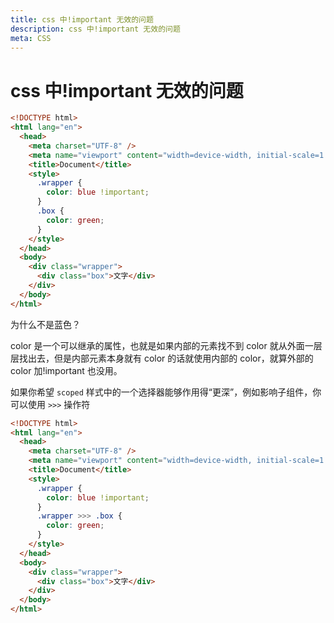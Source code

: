 ```yaml
---
title: css 中!important 无效的问题
description: css 中!important 无效的问题
meta: CSS
---
```


# css 中!important 无效的问题

```html
<!DOCTYPE html>
<html lang="en">
  <head>
    <meta charset="UTF-8" />
    <meta name="viewport" content="width=device-width, initial-scale=1.0" />
    <title>Document</title>
    <style>
      .wrapper {
        color: blue !important;
      }
      .box {
        color: green;
      }
    </style>
  </head>
  <body>
    <div class="wrapper">
      <div class="box">文字</div>
    </div>
  </body>
</html>
```

为什么不是蓝色？

color 是一个可以继承的属性，也就是如果内部的元素找不到 color 就从外面一层层找出去，但是内部元素本身就有 color 的话就使用内部的 color，就算外部的 color 加!important 也没用。

如果你希望 `scoped` 样式中的一个选择器能够作用得“更深”，例如影响子组件，你可以使用 `>>>` 操作符

```html
<!DOCTYPE html>
<html lang="en">
  <head>
    <meta charset="UTF-8" />
    <meta name="viewport" content="width=device-width, initial-scale=1.0" />
    <title>Document</title>
    <style>
      .wrapper {
        color: blue !important;
      }
      .wrapper >>> .box {
        color: green;
      }
    </style>
  </head>
  <body>
    <div class="wrapper">
      <div class="box">文字</div>
    </div>
  </body>
</html>
```
